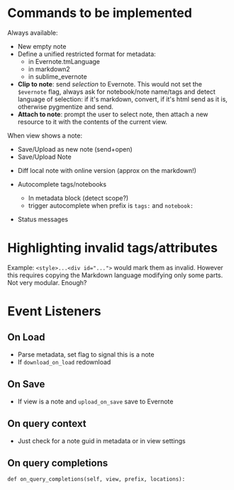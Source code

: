 # Commands to be implemented

Always available:

+ New empty note
+ Define a unified restricted format for metadata:
    * in Evernote.tmLanguage
    * in markdown2
    * in sublime_evernote
+ **Clip to note**: send *selection* to Evernote.
  This would not set the `$evernote` flag, always ask for notebook/note name/tags and detect language of selection: if it's markdown, convert, if it's html send as it is, otherwise pygmentize and send.
+ **Attach to note**: prompt the user to select note, then attach a new resource to it with the contents of the current view.

When view shows a note:

+ Save/Upload as new note (send+open)
+ Save/Upload Note
- Diff local note with online version (approx on the markdown!)

- Autocomplete tags/notebooks
    + In metadata block (detect scope?)
    + trigger autocomplete when prefix is `tags:` and `notebook:`

- Status messages

# Highlighting invalid tags/attributes

Example: `<style>...<div id="...">` would mark them as invalid.
However this requires copying the Markdown language modifying only some parts.
Not very modular. Enough?

# Event Listeners

## On Load

- Parse metadata, set flag to signal this is a note
- If `download_on_load` redownload

## On Save

+ If view is a note and `upload_on_save` save to Evernote

## On query context

+ Just check for a note guid in metadata or in view settings

## On query completions

    def on_query_completions(self, view, prefix, locations):